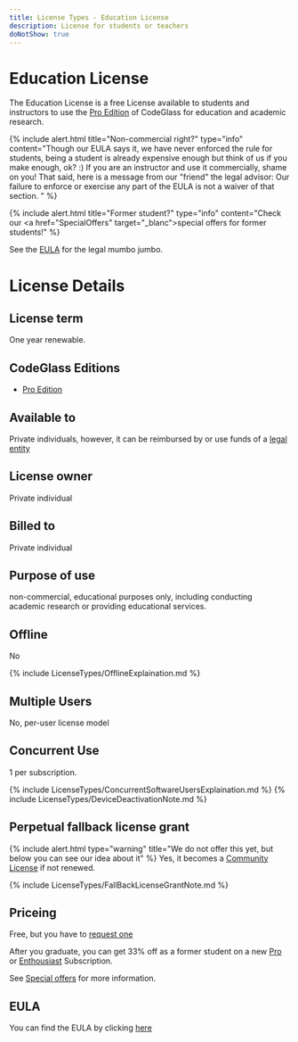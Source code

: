 ```yaml
---
title: License Types - Education License
description: License for students or teachers
doNotShow: true
---
```

# Education License

The Education License is a free License available to students and instructors to use the [Pro Edition](../Editions/Pro.md) of CodeGlass for education and academic research.


{% include alert.html title="Non-commercial right?"  type="info" content="Though our EULA says it, we have never enforced the rule for students, being a student is already expensive enough but think of us if you make enough, ok? :) If you are an instructor and use it commercially, shame on you! That said, here is a message from our \"friend\" the legal advisor: Our failure to enforce or exercise any part of the EULA is not a waiver of that section. " %}


{% include alert.html title="Former student?"  type="info" content="Check our <a href=\"SpecialOffers\" target=\"_blanc\">special offers</a> for former students!" %}


See the [EULA](#eula) for the legal mumbo jumbo.

# License Details
## License term
One year renewable.

## CodeGlass Editions
- [Pro Edition](../Editions/Pro.md)

## Available to
Private individuals, however, it can be reimbursed by or use funds of a [legal entity](../LicenseTypes.md#legal-entity)
## License owner
Private individual
## Billed to 
Private individual
## Purpose of use
non-commercial, educational purposes only, including conducting academic research or providing educational services.

## Offline
No

{% include LicenseTypes/OfflineExplaination.md %}


## Multiple Users
No, per-user license model

## Concurrent Use
1 per subscription.

{% include LicenseTypes/ConcurrentSoftwareUsersExplaination.md %}
{% include LicenseTypes/DeviceDeactivationNote.md %}

## Perpetual fallback license grant
{% include alert.html  type="warning" title="We do not offer this yet, but below you can see our idea about it" %}
Yes, it becomes a [Community License](CommunityLicense.md) if not renewed.

{% include LicenseTypes/FallBackLicenseGrantNote.md %}

## Priceing
Free, but you have to [request one](../../pages/contact.md)


After you graduate, you can get 33% off as a former student on a new [Pro](ProSubscription.md) or [Enthousiast](EnthousiastSubscription.md) Subscription.

See [Special offers](SpecialOffers.md) for more information.

## EULA
You can find the EULA by clicking [here](../Legal/EULA/EducationSubscriptionAgreement.md)